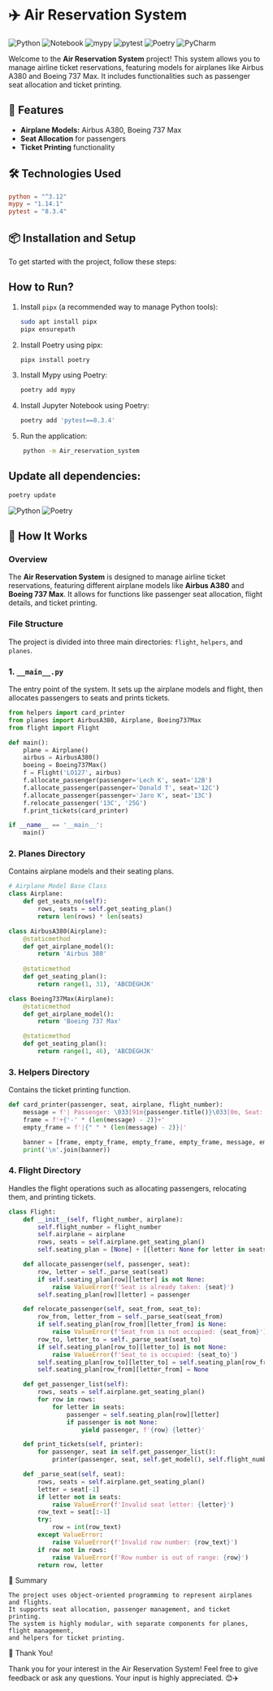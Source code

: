 # ✈️ Air Reservation System

![Python](https://img.shields.io/badge/Python-3.12-blue?logo=python&logoColor=white)
![Notebook](https://img.shields.io/badge/Notebook-7.3.1-orange?logo=jupyter&logoColor=white)
![mypy](https://img.shields.io/badge/mypy-1.14.1-blueviolet?logo=mypy&logoColor=white)
![pytest](https://img.shields.io/badge/pytest-8.3.4-yellow?logo=pytest&logoColor=white)
![Poetry](https://img.shields.io/badge/Poetry-1.x-65C2CB?logo=poetry&logoColor=white)
![PyCharm](https://img.shields.io/badge/PyCharm-2024.3.1.1-00D1B2?logo=pycharm&logoColor=white)

Welcome to the **Air Reservation System** project! This system allows you to manage airline ticket reservations, featuring models for airplanes like Airbus A380 and Boeing 737 Max. It includes functionalities such as passenger seat allocation and ticket printing.

## 🚀 Features
- **Airplane Models:** Airbus A380, Boeing 737 Max
- **Seat Allocation** for passengers
- **Ticket Printing** functionality

## 🛠️ Technologies Used
```toml
python = "^3.12"
mypy = "1.14.1"
pytest = "8.3.4"
```

## 📦 Installation and Setup

To get started with the project, follow these steps:

## How to Run?

1. Install `pipx` (a recommended way to manage Python tools):  
   ```bash
   sudo apt install pipx
   pipx ensurepath

2. Install Poetry using pipx:
    ```bash
    pipx install poetry
    ```

3. Install Mypy using Poetry:
    ```bash
    poetry add mypy
    ```

4. Install Jupyter Notebook using Poetry:
    ```bash
    poetry add 'pytest==8.3.4'
    ```

5. Run the application:

``` bash 
    python -m Air_reservation_system
```

 

## Update all dependencies:
```bash
poetry update
```



![Python](https://img.shields.io/badge/Python-3.12-blue?logo=python&logoColor=white)
![Poetry](https://img.shields.io/badge/Poetry-1.x-65C2CB?logo=poetry&logoColor=white)

## 🚀 How It Works

### Overview

The **Air Reservation System** is designed to manage airline ticket reservations, featuring different airplane models like **Airbus A380** and **Boeing 737 Max**. It allows for functions like passenger seat allocation, flight details, and ticket printing.

### File Structure
The project is divided into three main directories: `flight`, `helpers`, and `planes`.

### 1. `__main__.py`
The entry point of the system. It sets up the airplane models and flight, then allocates passengers to seats and prints tickets.

```python
from helpers import card_printer
from planes import AirbusA380, Airplane, Boeing737Max
from flight import Flight

def main():
    plane = Airplane()
    airbus = AirbusA380()
    boeing = Boeing737Max()
    f = Flight('LO127', airbus)
    f.allocate_passenger(passenger='Lech K', seat='12B')
    f.allocate_passenger(passenger='Donald T', seat='12C')
    f.allocate_passenger(passenger='Jaro K', seat='13C')
    f.relocate_passenger('13C', '25G')
    f.print_tickets(card_printer)

if __name__ == '__main__':
    main()
```


### 2. Planes Directory

Contains airplane models and their seating plans.

```python
# Airplane Model Base Class
class Airplane:
    def get_seats_no(self):
        rows, seats = self.get_seating_plan()
        return len(rows) * len(seats)

class AirbusA380(Airplane):
    @staticmethod
    def get_airplane_model():
        return 'Airbus 380'
    
    @staticmethod
    def get_seating_plan():
        return range(1, 31), 'ABCDEGHJK'

class Boeing737Max(Airplane):
    @staticmethod
    def get_airplane_model():
        return 'Boeing 737 Max'

    @staticmethod
    def get_seating_plan():
        return range(1, 46), 'ABCDEGHJK'
```
### 3. Helpers Directory

Contains the ticket printing function.

```python
def card_printer(passenger, seat, airplane, flight_number):
    message = f'| Passenger: \033[91m{passenger.title()}\033[0m, Seat: {seat}, Airplane: {airplane}, {flight_number} |'
    frame = f'+{'-' * (len(message) - 2)}+'
    empty_frame = f'|{" " * (len(message) - 2)}|'

    banner = [frame, empty_frame, empty_frame, empty_frame, message, empty_frame, empty_frame, empty_frame, frame]
    print('\n'.join(banner))
```
### 4. Flight Directory

Handles the flight operations such as allocating passengers, relocating them, and printing tickets.

```python
class Flight:
    def __init__(self, flight_number, airplane):
        self.flight_number = flight_number
        self.airplane = airplane
        rows, seats = self.airplane.get_seating_plan()
        self.seating_plan = [None] + [{letter: None for letter in seats} for _ in rows]

    def allocate_passenger(self, passenger, seat):
        row, letter = self._parse_seat(seat)
        if self.seating_plan[row][letter] is not None:
            raise ValueError(f'Seat is already taken: {seat}')
        self.seating_plan[row][letter] = passenger

    def relocate_passenger(self, seat_from, seat_to):
        row_from, letter_from = self._parse_seat(seat_from)
        if self.seating_plan[row_from][letter_from] is None:
            raise ValueError(f'Seat_from is not occupied: {seat_from}')
        row_to, letter_to = self._parse_seat(seat_to)
        if self.seating_plan[row_to][letter_to] is not None:
            raise ValueError(f'Seat_to is occupied: {seat_to}')
        self.seating_plan[row_to][letter_to] = self.seating_plan[row_from][letter_from]
        self.seating_plan[row_from][letter_from] = None

    def get_passenger_list(self):
        rows, seats = self.airplane.get_seating_plan()
        for row in rows:
            for letter in seats:
                passenger = self.seating_plan[row][letter]
                if passenger is not None:
                    yield passenger, f'{row} {letter}'

    def print_tickets(self, printer):
        for passenger, seat in self.get_passenger_list():
            printer(passenger, seat, self.get_model(), self.flight_number)

    def _parse_seat(self, seat):
        rows, seats = self.airplane.get_seating_plan()
        letter = seat[-1]
        if letter not in seats:
            raise ValueError(f'Invalid seat letter: {letter}')
        row_text = seat[:-1]
        try:
            row = int(row_text)
        except ValueError:
            raise ValueError(f'Invalid row number: {row_text}')
        if row not in rows:
            raise ValueError(f'Row number is out of range: {row}')
        return row, letter
```
📑 Summary

    The project uses object-oriented programming to represent airplanes and flights.
    It supports seat allocation, passenger management, and ticket printing.
    The system is highly modular, with separate components for planes, flight management, 
    and helpers for ticket printing.

💬 Thank You!

Thank you for your interest in the Air Reservation System! Feel free to give feedback or ask any questions. Your input is highly appreciated. 😊✈️